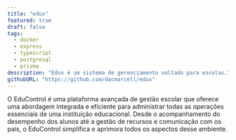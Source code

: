 ```yaml
---
title: "edux"
featured: true
draft: false
tags: 
  - docker
  - express
  - typescript
  - postgresql
  - prisma
description: "Edux é um sistema de gerenciamento voltado para escolas."
githubURL: "https://github.com/dacmarcell/edux"
---
```


O EduControl é uma plataforma avançada de gestão escolar que oferece uma abordagem integrada e eficiente para administrar todas as operações essenciais de uma instituição educacional. Desde o acompanhamento do desempenho dos alunos até a gestão de recursos e comunicação com os pais, o EduControl simplifica e aprimora todos os aspectos desse ambiente.


